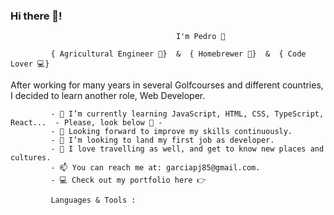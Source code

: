 ### Hi there 👋! 
                                              
                                         I'm Pedro 🌵

             { Agricultural Engineer 🌺}  &  { Homebrewer 🍺}  &  { Code Lover 💻}
  
   After working for many years in several Golfcourses and different countries, I decided to learn another role, Web Developer.


             - 🌱 I’m currently learning JavaScript, HTML, CSS, TypeScript, React...  - Please, look below 👀 -
             - 🔭 Looking forward to improve my skills continuously.
             - 👯 I’m looking to land my first job as developer.
             - 🚀 I love travelling as well, and get to know new places and cultures.
             - 📫 You can reach me at: garciapj85@gmail.com.
             - 💻 Check out my portfolio here 👉 

             Languages & Tools :


